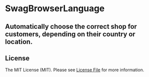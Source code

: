 # SwagBrowserLanguage

## Automatically choose the correct shop for customers, depending on their country or location.

## License

The MIT License (MIT). Please see [License File](LICENSE) for more information.
